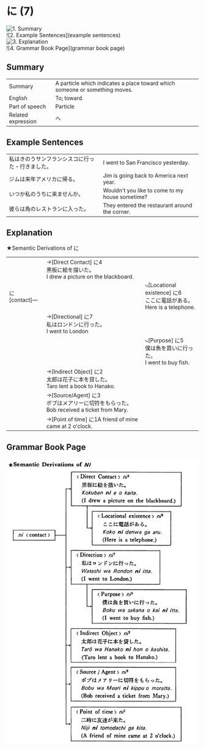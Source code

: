 # に (7)

![1. Summary](summary)<br>
![2. Example Sentences](example sentences)<br>
![3. Explanation](explanation)<br>
![4. Grammar Book Page](grammar book page)<br>


## Summary

<table><tr>   <td>Summary</td>   <td>A particle which indicates a place toward which someone or something moves.</td></tr><tr>   <td>English</td>   <td>To; toward.</td></tr><tr>   <td>Part of speech</td>   <td>Particle</td></tr><tr>   <td>Related expression</td>   <td>へ</td></tr></table>

## Example Sentences

<table><tr>   <td>私はきのうサンフランシスコに行った・行きました。</td>   <td>I went to San Francisco yesterday.</td></tr><tr>   <td>ジムは来年アメリカに帰る。</td>   <td>Jim is going back to America next year.</td></tr><tr>   <td>いつか私のうちに来ませんか。</td>   <td>Wouldn't you like to come to my house sometime?</td></tr><tr>   <td>彼らは角のレストランに入った。</td>   <td>They entered the restaurant around the corner.</td></tr></table>

## Explanation

<p>★Semantic Derivations of <span class="cloze">に</span></p>  <table class="table"> <tbody> <tr class="tr"> <td class="td"></td> <td class="td">→[Direct Contact] に4<br>黒板に絵を描いた。<br>I drew a picture on the blackboard.</td> <td class="td"></td> </tr> <tr class="tr"> <td class="td">に [contact]―</td> <td class="td"></td> <td class="td">⤷[Locational existence] に6<br>ここに電話がある。<br>Here is a telephone.</td> </tr> <tr class="tr"> <td class="td"></td> <td class="td">→[Directional] <span class="cloze">に</span>7<br>私はロンドンに行った。<br>I went to London</td> <td class="td"></td> </tr> <tr class="tr"> <td class="td"></td> <td class="td"></td> <td class="td">⤷[Purpose] に5<br>僕は魚を買いに行った。<br>I went to buy fish.</td> </tr> <tr class="tr"> <td class="td"></td> <td class="td">→[Indirect Object] に2<br>太郎は花子に本を貸した。<br>Taro lent a book to Hanako.</td> <td class="td"></td> </tr> <tr class="tr"> <td class="td"></td> <td class="td">→[Source/Agent] に3<br>ボブはメアリーに切符をもらった。<br>Bob received a ticket from Mary.</td> <td class="td"></td> </tr> <tr class="tr"> <td class="td"></td> <td class="td">→[Point of time] に1<br二時に友達が来た。<br>A friend of mine came at 2 o'clock.</td> <td class="td"></td> </tr> </tbody> </table>

## Grammar Book Page

![](../img/Basicに7.png)

